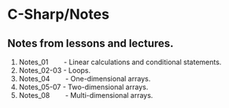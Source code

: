 # C-Sharp/Notes

## Notes from lessons and lectures.  
  
1. Notes_01&nbsp; &nbsp; &nbsp; &nbsp; - Linear calculations and conditional statements.  
2. Notes_02-03 - Loops.  
2. Notes_04&nbsp; &nbsp; &nbsp; &nbsp; - One-dimensional arrays.  
4. Notes_05-07 - Two-dimensional arrays.  
5. Notes_08&nbsp; &nbsp; &nbsp; &nbsp; - Multi-dimensional arrays.  
